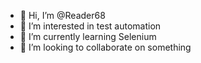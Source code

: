 - 👋 Hi, I’m @Reader68
- 👀 I’m interested in test automation
- 🌱 I’m currently learning Selenium
- 💞️ I’m looking to collaborate on something


<!---
Reader68/Reader68 is a ✨ special ✨ repository because its `README.md` (this file) appears on your GitHub profile.
You can click the Preview link to take a look at your changes.
--->
